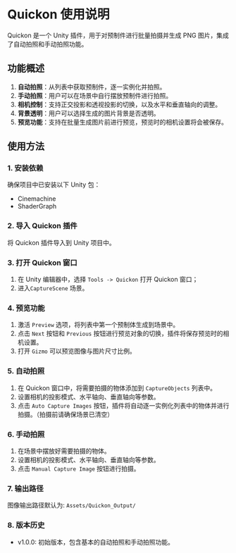 # Quickon 使用说明

Quickon 是一个 Unity 插件，用于对预制件进行批量拍摄并生成 PNG 图片，集成了自动拍照和手动拍照功能。

## 功能概述

1. **自动拍照**：从列表中获取预制件，逐一实例化并拍照。
2. **手动拍照**：用户可以在场景中自行摆放预制件进行拍照。
3. **相机控制**：支持正交投影和透视投影的切换，以及水平和垂直轴向的调整。
4. **背景透明**：用户可以选择生成的图片背景是否透明。
5. **预览功能**：支持在批量生成图片前进行预览，预览时的相机设置将会被保存。

## 使用方法

### 1. 安装依赖

确保项目中已安装以下 Unity 包：

- Cinemachine
- ShaderGraph

### 2. 导入 Quickon 插件

将 Quickon 插件导入到 Unity 项目中。

### 3. 打开 Quickon 窗口

1. 在 Unity 编辑器中，选择 `Tools -> Quickon` 打开 Quickon 窗口；
2. 进入`CaptureScene` 场景。

### 4. 预览功能

1. 激活 `Preview` 选项，将列表中第一个预制体生成到场景中。
2. 点击 `Next` 按钮和 `Previous` 按钮进行预览对象的切换，插件将保存预览时的相机设置。
3. 打开 `Gizmo` 可以预览图像与图片尺寸比例。

### 5. 自动拍照

1. 在 Quickon 窗口中，将需要拍摄的物体添加到 `CaptureObjects` 列表中。
2. 设置相机的投影模式、水平轴向、垂直轴向等参数。
3. 点击 `Auto Capture Images` 按钮，插件将自动逐一实例化列表中的物体并进行拍摄。（拍摄前请确保场景已清空）

### 6. 手动拍照

1. 在场景中摆放好需要拍摄的物体。
2. 设置相机的投影模式、水平轴向、垂直轴向等参数。
3. 点击 `Manual Capture Image` 按钮进行拍摄。

### 7. 输出路径

图像输出路径默认为: `Assets/Quickon_Output/`

### 8. 版本历史

- v1.0.0: 初始版本，包含基本的自动拍照和手动拍照功能。